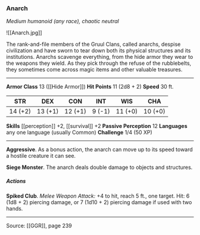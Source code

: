 ### Anarch
_Medium humanoid (any race), chaotic neutral_

![[Anarch.jpg]]

The rank-and-file members of the Gruul Clans, called anarchs, despise civilization and have sworn to tear down both its physical structures and its institutions. Anarchs scavenge everything, from the hide armor they wear to the weapons they wield. As they pick through the refuse of the rubblebelts, they sometimes come across magic items and other valuable treasures.






---

**Armor Class** 13 ([[Hide Armor]])
**Hit Points** 11 (2d8 + 2)
**Speed** 30 ft.

| STR     | DEX     | CON     | INT     | WIS     | CHA     |
|---------|---------|---------|---------|---------|---------|
| 14 (+2) | 13 (+1) | 12 (+1) | 9 (-1) | 11 (+0) | 10 (+0) |

**Skills** [[perception]] +2, [[survival]] +2
**Passive Perception** 12
**Languages** any one language (usually Common)
**Challenge** 1/4 (50 XP)

---

**Aggressive**. As a bonus action, the anarch can move up to its speed toward a hostile creature it can see.

**Siege Monster**. The anarch deals double damage to objects and structures.

##### Actions
**Spiked Club**. _Melee Weapon Attack:_ +4 to hit, reach 5 ft., one target. Hit: 6 (1d8 + 2) piercing damage, or 7 (1d10 + 2) piercing damage if used with two hands.


---

Source: [[GGR]], page 239
